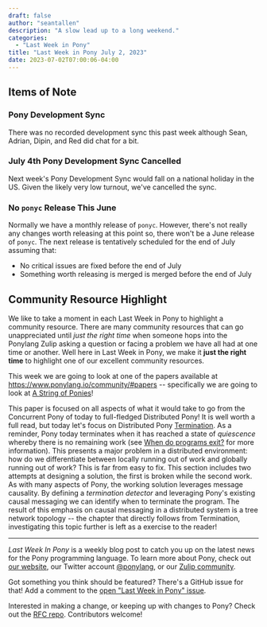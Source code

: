 ```yaml
---
draft: false
author: "seantallen"
description: "A slow lead up to a long weekend."
categories:
  - "Last Week in Pony"
title: "Last Week in Pony July 2, 2023"
date: 2023-07-02T07:00:06-04:00
---
```


## Items of Note

### Pony Development Sync

There was no recorded development sync this past week although Sean, Adrian, Dipin, and Red did chat for a bit.

### July 4th Pony Development Sync Cancelled

Next week's Pony Development Sync would fall on a national holiday in the US. Given the likely very low turnout, we've cancelled the sync.

### No `ponyc` Release This June

Normally we have a monthly release of `ponyc`. However, there's not really any changes worth releasing at this point so, there won't be a June release of `ponyc`. The next release is tentatively scheduled for the end of July assuming that:

- No critical issues are fixed before the end of July
- Something worth releasing is merged is merged before the end of July

## Community Resource Highlight

We like to take a moment in each Last Week in Pony to highlight a community resource. There are many community resources that can go unappreciated until _just the right time_ when someone hops into the Ponylang Zulip asking a question or facing a problem we have all had at one time or another. Well here in Last Week in Pony, we make it **just the right time** to highlight one of our excellent community resources.

This week we are going to look at one of the papers available at <https://www.ponylang.io/community/#papers> -- specifically we are going to look at [A String of Ponies](https://www.ponylang.io/media/papers/a_string_of_ponies.pdf)!

This paper is focused on all aspects of what it would take to go from the Concurrent Pony of today to full-fledged Distributed Pony! It is well worth a full read, but today let's focus on Distributed Pony [Termination](https://www.ponylang.io/media/papers/a_string_of_ponies.pdf#section.3.8). As a reminder, Pony today terminates when it has reached a state of _quiescence_ whereby there is no remaining work (see [When do programs exit?](https://www.ponylang.io/faq/#program-exit) for more information). This presents a major problem in a distributed environment: how do we differentiate between locally running out of work and globally running out of work? This is far from easy to fix. This section includes two attempts at designing a solution, the first is broken while the second work. As with many aspects of Pony, the working solution leverages message causality. By defining a _termination detector_ and leveraging Pony's existing causal messaging we can identify when to terminate the program. The result of this emphasis on causal messaging in a distributed system is a tree network topology -- the chapter that directly follows from Termination, investigating this topic further is left as a exercise to the reader!

---

_Last Week In Pony_ is a weekly blog post to catch you up on the latest news for the Pony programming language. To learn more about Pony, check out [our website](https://ponylang.io), our Twitter account [@ponylang](https://twitter.com/ponylang), or our [Zulip community](https://ponylang.zulipchat.com).

Got something you think should be featured? There's a GitHub issue for that! Add a comment to the [open "Last Week in Pony" issue](https://github.com/ponylang/ponylang.github.io/issues?q=is%3Aissue+is%3Aopen+label%3Alast-week-in-pony).

Interested in making a change, or keeping up with changes to Pony? Check out the [RFC repo](https://github.com/ponylang/rfcs). Contributors welcome!
